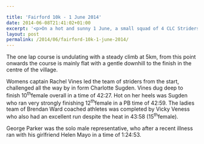 ```yaml
---

title: 'Fairford 10k - 1 June 2014'
date: 2014-06-08T21:41:02+01:00
excerpt: '<p>On a hot and sunny 1 June, a small squad of 4 CLC Striders took part in the Fairford 10km. </p>'
layout: post
permalink: /2014/06/fairford-10k-1-june-2014/
---
```

The one lap course is undulating with a steady climb at 5km, from this point onwards the course is mainly flat with a gentle downhill to the finish in the centre of the village.

Womens captain Rachel Vines led the team of striders from the start, challenged all the way by in form Charlotte Sugden. Vines dug deep to finish 10<sup>th</sup>female overall in a time of 42:27. Hot on her heels was Sugden who ran very strongly finishing 12<sup>th</sup>female in a PB time of 42:59. The ladies team of Brendan Ward coached athletes was completed by Vicky Veness who also had an excellent run despite the heat in 43:58 (15<sup>th</sup>female).

George Parker was the solo male representative, who after a recent illness ran with his girlfriend Helen Mayo in a time of 1:24:53.